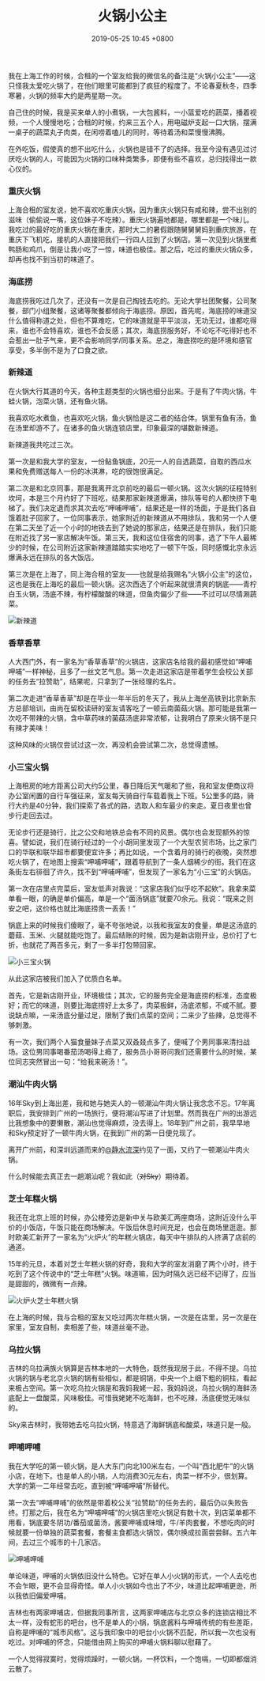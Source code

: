 ﻿---
title: 火锅小公主
date: 2019-05-25 10:45 +0800
category: 生活
---

我在上海工作的时候，合租的一个室友给我的微信名的备注是“火锅小公主”——这只怪我太爱吃火锅了，在他们眼里可能都到了疯狂的程度了。不论春夏秋冬，四季寒暑，火锅的频率大约是两星期一次。

自己住的时候，我是买来单人的小煮锅，一大包酱料，一小篮爱吃的蔬菜，播着视频，一个人慢慢地吃；合租的时候，约来三五个人，用电磁炉支起一口大锅，摆满一桌子的蔬菜丸子肉类，在闲唠着嗑儿的同时，等待着汤和菜慢慢沸腾。

在外吃饭，假使真的想不出吃什么，火锅也是错不了的选择。我至今没有遇见过讨厌吃火锅的人，可能因为火锅的口味种类繁多，即便有些不喜欢，总归找得出一款心仪的。

### 重庆火锅

上海合租的室友说，她不喜欢吃重庆火锅，因为重庆火锅只有咸和辣，尝不出别的滋味（偷偷说一嘴，这位妹子不吃辣）。重庆火锅遍地都是，哪里都是一个味儿。我吃过的最好吃的重庆火锅在重庆，那时大二的暑假跟随舅舅舅妈到重庆旅游，在重庆下飞机吃，接机的人直接把我们一行四人拉到了火锅店。第一次见到火锅里煮鸭肠和鸡爪，倒是让我小吃了一惊，味道也极佳。那之后，吃过的重庆火锅众多，却再也找不到当初的味道了。

### 海底捞

海底捞我吃过几次了，还没有一次是自己掏钱去吃的。无论大学社团聚餐，公司聚餐，部门小组聚餐，这诸等聚餐都倾向于海底捞。原因，首先呢，海底捞的味道没什么值得称道之处，但也不算难吃，它的味道就是平平淡淡，无功无过，谁都吃得来，谁也不会特喜欢，谁也不会反感；其次，海底捞服务好，不论吃不吃得好也不会惹出一肚子气来，更不会影响同学/同事关系。总之，海底捞吃的是环境和感官享受，多半倒不是为了口食之欲。

### 新辣道

在火锅大行其道的今天，各种主题类型的火锅也细分出来。于是有了牛肉火锅，牛蛙火锅，泡菜火锅，还有鱼火锅。

我喜欢吃水煮鱼，也喜欢吃火锅，鱼火锅恰是这二者的结合体。锅里有鱼有汤，鱼在汤里却游不了。在诸多的鱼火锅连锁店里，印象最深的堪数新辣道。

新辣道我共吃过三次。

第一次是和我大学的室友，一份鲇鱼锅底，20元一人的自选蔬菜，自取的西瓜水果和免费赠送每人一份的冰淇淋，吃的很饱很满足。

第二次是和北京同事，那是我离开北京前吃的最后一顿火锅。这次火锅的征程特别坎坷，本是三个月约好了下班吃，结果那家新辣道爆满，排队等号的人都快挤下电梯了。我们决定退而求其次去吃“呷哺呷哺”，结果还是一样的场面，于是我们各自饿着肚子回家了。一位同事表示，她家附近的新辣道从不用排队，我和另一个人便在第二天坐了近一个小时的地铁去到了她说的那家店，结果还是在排队，我们只能在附近找了另一家店解决午饭。第三天，我和这位住宿舍的同事，选了下午人最稀少的时候，在公司附近这家新辣道踏踏实实地吃了一顿下午饭，同时感慨北京永远爆满永远在排队的各大饭店。

第三次是在上海了，同上海合租的室友——也就是给我赐名“火锅小公主”的这位，这也是我在上海吃的最后一顿火锅。这次西选了个听起来就很清爽的锅底——青柠白玉火锅，汤底不辣，有柠檬酸酸的味道，但鱼肉偏少了些——不过可以尽情涮蔬菜。

![新辣道](/img/hotpot/1.jpg)

### 香草香草

人大西门外，有一家名为“香草香草”的火锅店，这家店名给我的最初感觉如“呷哺呷哺”一样神秘，且多了一丝文艺气息。第一次走进这家店是带着学生会校公关部的任务去“拉赞助”，结果呢，只拿到了一张经理的名片。

第二次走进“香草香草”却是在毕业一年半后的冬天了，我从上海坐高铁到北京新东方总部培训，由尚在留校读研的室友请客吃了一顿云南菌菇火锅。那可能是我第一次吃不带辣的火锅，含中草药味的菌菇汤底非常浓郁，让我明白了原来火锅不是只有辣才美味！

这种风味的火锅仅尝试过这一次，再没机会尝试第二次，总觉得遗憾。

### 小三宝火锅

上海租房的地方距离公司大约5公里，春日降后天气暖和了些，我和室友便商议将办公室闲置的自行车强征来，室友每天骑自行车载着我上下班。5公里多的路，骑行大约是40分钟，我们探索了各式的路，选取人和车最少的来走。夏日夜里也曾步行走回去过。

无论步行还是骑行，比之公交和地铁总会有不同的风景。偶尔也会发现额外的惊喜。譬如说，我们在骑行经过的一个小胡同里发现了一个大型农贸市场，比之家门口的华联和联华超市都要便宜许多；再比如说，一个含着月的骑行的夜晚，突然想吃火锅了，在地图上搜索“呷哺呷哺”，跟着导航到了一条人烟稀少的街。我们在这条街左右徘徊了许久，找不到“呷哺呷哺”，但发现了一家名为“小三宝”的火锅店。

第一次在店里点完菜后，室友低声对我说：“这家店我们似乎吃不起欸”。我拿来菜单看一眼，的确是单价偏高，单是一个“菌汤锅底”就要70余元。我说：“既来之则安之吧，这价格也就比海底捞贵一丢丢！”

锅底上来的时候我们傻眼了，毫不夸张地说，以我和我室友的食量，单是这汤底的蘑菇、玉米、火腿就能吃饱了。最后结账的时候，因为是新店刚开业，总价打了七折，也就花了两百多元，剩了一多半打包带回家。

![小三宝火锅](/img/hotpot/3.jpg)

从此这家店被我们加入了优质白名单。

首先，它是新店刚开业，环境极佳；其次，它的服务完全是海底捞的标准，态度极好；而它的味道，则要比海底捞好上太多了，肉菜极鲜，汤底浓郁，不咸不腻。要说缺点嘛，一来汤底分量过足，限制了我们点菜的空间；二来少了些辣，总觉得不够刺激。

有一次，我们两个人猫食量妹子点菜又双叒叕点多了，便喊了个男同事来清扫战场。这位男同事喝番茄汤喝得上瘾了，服务员小哥哥问我们还需要什么的时候，某位同志突然冒出一句：“给我来碗汤！”。

### 潮汕牛肉火锅

16年Sky到上海出差，我和她与她夫人的一顿潮汕牛肉火锅让我念念不忘。17年离职后，我安排到广州的一场旅行，便将潮汕写进了计划里。然而我在广州的出游远比我想象中的要懒散，潮汕也觉得麻烦，没去得上。18年到广州之前，我早早地和Sky预定好了一顿牛肉火锅，在我到广州的第一日便兑现了。

离开广州前，和深圳远道而来的[@静水流深](https://geekboy.org/)约见了一面，又约了一顿潮汕牛肉火锅。

什么时候能去真正去一趟潮汕呢？我如此（~~对Sky~~）期待着。

### 芝士年糕火锅

我还在北京上班的时候，办公楼旁边是新中关与欧美汇两座商场，这附近没什么平价的小饭店，午饭只能在商场解决。午饭后休息时间充足，也会在商场里逛逛。那时欧美汇新开了一家名为“火炉火”的年糕火锅店，每天中午排队的人挤满了店前的通道。

15年的元旦，本着对芝士年糕火锅的好奇，我和大学的室友消磨了两个小时，终于吃到了这个传说中的“芝士年糕”火锅。味道嘛，因为时隔久远已经不记得了，应当是甜甜的，微微有一点辣。

![火炉火芝士年糕火锅](/img/hotpot/2.jpg)

在上海的时候，我与合租的室友又吃过两次年糕火锅，一次是在店里，另一次是在家里，室友自制，卖相差了些，味道丝毫不逊。

### 乌拉火锅

吉林的乌拉满族火锅算是吉林本地的一大特色，既然我现居于此，不得不提。乌拉火锅的锅与老北京火锅的锅有些相似，都是铜锅，中央一个上细下粗的铜柱，看起来极占空间。第一次吃乌拉火锅是和我妈我姥一起，我妈妈说，乌拉火锅的海鲜汤底配上一盘酸菜，风味极佳。可惜我姥姥不吃海鲜，也不吃辣，汤底便觉无味似的。

Sky来吉林时，我带她去吃乌拉火锅，特意选了海鲜锅底和酸菜，味道只是一般。

### 呷哺呷哺

我在大学吃的第一顿火锅，是人大东门向北100米左右，一个叫“西北肥牛”的火锅小店，在地下。也是单人的小锅，人均消费30元左右，肉菜一样不少，很划算。大学的第一二年经常去吃，直到被“呷哺呷哺”所替代。

第一次去“呷哺呷哺”的依然是带着校公关“拉赞助”的任务去的，最后仍以失败告终。打那之后，我在名为“呷哺呷哺”的火锅店里吃火锅足有数十次，到店菜单都不用看，锅底要冬阴功/番茄或菌汤，酱要呷哺或味增，牛/羊肉套餐，不想吃肉的时候就要一份单独的蔬菜套餐，套餐主食都选火锅饺，偶尔换成拉面尝尝鲜。五六年间，去过三个城市的十几家店。

![呷哺呷哺](/img/hotpot/5.jpg)

单论味道，呷哺的火锅依旧没什么特色。它好在单人小火锅的形式，一个人去吃也不会乍眼，更不会显得奇怪。单人小火锅如今也出了不少，味道比起呷哺更逊，所以我依旧偏爱呷哺。

吉林也有两家呷哺店，但据我同事所言，这两家呷哺店与北京众多的连锁店相比不太一样，没有蛇形的吧台，也不是单人的小锅，锅底酱料与呷哺传统的有些差距，自称是呷哺的“城市风格”。这与我印象中的吧台小火锅不匹配，所以我一次也没有吃过。对呷哺的怀念，只能借由网上购买的呷哺火锅料聊以慰藉了。

一个人觉得寂寞时，觉得烦躁时，一顿火锅，一杯饮料，一个饱嗝，一切即都烟消云散了。
